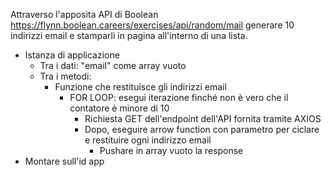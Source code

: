 Attraverso l'apposita API di Boolean
https://flynn.boolean.careers/exercises/api/random/mail
generare 10 indirizzi email e stamparli in pagina all'interno di una lista.

- Istanza di applicazione
    - Tra i dati:
        "email" come array vuoto
    - Tra i metodi:
        - Funzione che restituisce gli indirizzi email
            - FOR LOOP: esegui iterazione finché non è vero che il contatore è minore di 10
                - Richiesta GET dell'endpoint dell'API fornita tramite AXIOS
                - Dopo, eseguire arrow function con parametro per ciclare e restituire ogni indirizzo email
                    - Pushare in array vuoto la response
- Montare sull'id app